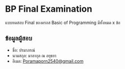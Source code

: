 # BP Final Examination

แบบทดสอบ Final ของครอส Basic of Programming มีทั้งหมด x ข้อ

## ข้อมูลผู้สอบ

- ชื่อ: ปรมาภรณ์
- นามสกุล: มาลากุล ณ อยุธยา
- อีเมล: Poramaporn2540@gmail.com
